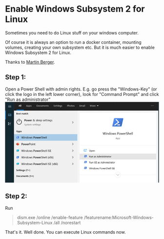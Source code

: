 # Enable  Windows Subsystem 2 for Linux

Sometimes you need to do Linux stuff on your windows computer.

Of course it is always an option to run a docker container, mounting volumes, creating your own subsystem etc.
But it is much easier to enable Windows Subsystem 2 for Linux. 

Thanks to [Martin Berger](https://www.martinberger.com/2020/09/windows-10-wsl-2-docker-and-oracle-a-perfect-partnership/).

## Step 1:
Open a Power Shell with admin rights.  E.g. go press the "Windows-Key" (or click the logo in the left lower corner), look for "Command Prompt" and click "Run as administrator"
![img_2.png](img_2.png)

## Step 2:
Run

> dism.exe /online /enable-feature /featurename:Microsoft-Windows-Subsystem-Linux /all /norestart

That's it. Well done. You can execute Linux commands now. 
